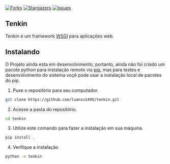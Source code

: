 [![Forks][forks-shield]][forks-url]
[![Stargazers][stars-shield]][stars-url]
[![Issues][issues-shield]][issues-url]

## Tenkin

Tenkin é um framework [WSGI] para aplicações web.

## Instalando

O Projeto ainda esta em desenvolvimento, portanto, ainda não foi criado um pacote python para instalação remoto via [pip], mas para testes e desenvolvimento do sistema voçê pode
usar a instalação local de pacotes do pip.

1. Puxe o repositório para seu computador.

```sh
git clone https://github.com/luansv1495/tenkin.git
```

2. Acesse a pasta do repositório.

```sh
cd tenkin
```

3. Utilize este comando para fazer a instalação em sua máquina.

```sh
pip install .
```

4. Verifique a instalação

```sh
python -m tenkin
```

[WSGI]: https://wsgi.readthedocs.io
[pip]: https://pip.pypa.io/en/stable/quickstart/

[forks-shield]: https://img.shields.io/github/forks/luansv1495/tenkin?style=for-the-badge
[forks-url]: https://github.com/luansv1495/tenkin/network/members
[stars-shield]: https://img.shields.io/github/stars/luansv1495/tenkin?style=for-the-badge
[stars-url]: https://github.com/luansv1495/tenkin/stargazers
[issues-shield]: https://img.shields.io/github/issues/luansv1495/tenkin?style=for-the-badge
[issues-url]: https://github.com/luansv1495/tenkin/issues